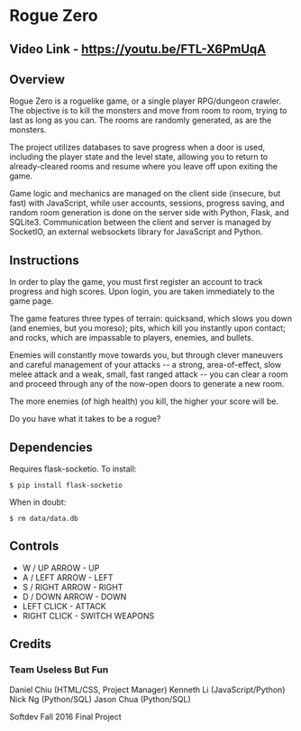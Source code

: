 # Rogue Zero

## Video Link - https://youtu.be/FTL-X6PmUqA

## Overview
Rogue Zero is a roguelike game, or a single player RPG/dungeon crawler. The objective is to kill the monsters and move from room to room, trying to last as long as you can. The rooms are randomly generated, as are the monsters.

The project utilizes databases to save progress when a door is used, including the player state and the level state, allowing you to return to already-cleared rooms and resume where you leave off upon exiting the game.

Game logic and mechanics are managed on the client side (insecure, but fast) with JavaScript, while user accounts, sessions, progress saving, and random room generation is done on the server side with Python, Flask, and SQLite3. Communication between the client and server is managed by SocketIO, an external websockets library for JavaScript and Python.


## Instructions
In order to play the game, you must first register an account to track progress and high scores. Upon login, you are taken immediately to the game page.

The game features three types of terrain: quicksand, which slows you down (and enemies, but you moreso); pits, which kill you instantly upon contact; and rocks, which are impassable to players, enemies, and bullets.

Enemies will constantly move towards you, but through clever maneuvers and careful management of your attacks -- a strong, area-of-effect, slow melee attack and a weak, small, fast ranged attack -- you can clear a room and proceed through any of the now-open doors to generate a new room.

The more enemies (of high health) you kill, the higher your score will be.

Do you have what it takes to be a rogue?


## Dependencies
Requires flask-socketio. To install:

    $ pip install flask-socketio

When in doubt:

    $ rm data/data.db


## Controls
+ W / UP ARROW - UP
+ A / LEFT ARROW - LEFT
+ S / RIGHT ARROW - RIGHT
+ D / DOWN ARROW - DOWN
+ LEFT CLICK - ATTACK
+ RIGHT CLICK - SWITCH WEAPONS


## Credits
### Team Useless But Fun
Daniel Chiu (HTML/CSS, Project Manager)
Kenneth Li (JavaScript/Python)
Nick Ng (Python/SQL)
Jason Chua (Python/SQL)

Softdev Fall 2016 Final Project
